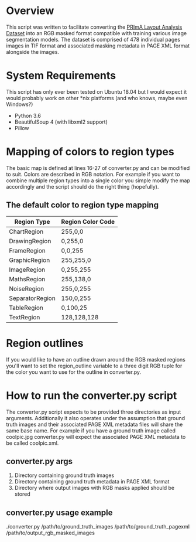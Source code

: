 # Overview
This script was written to facilitate converting the [PRImA Layout Analysis Dataset](https://www.primaresearch.org/datasets/Layout_Analysis) into an RGB masked format compatible with training various image segmentation models. The dataset is comprised of 478 individual pages images in TIF format and associated masking metadata in PAGE XML format alongside the images.

# System Requirements
This script has only ever been tested on Ubuntu 18.04 but I would expect it would probably work on other *nix platforms (and who knows, maybe even Windows?)
* Python 3.6
* BeautifulSoup 4 (with libxml2 support)
* Pillow

# Mapping of colors to region types
The basic map is defined at lines 16-27 of converter.py and can be modified to suit. Colors are described in RGB notation. For example if you want to combine multiple region types into a single color you simple modify the map accordingly and the script should do the right thing (hopefully).

## The default color to region type mapping
| Region Type | Region Color Code |
|-------------|-------------------|
|ChartRegion|255,0,0|
|DrawingRegion|0,255,0|
|FrameRegion|0,0,255|
|GraphicRegion|255,255,0|
|ImageRegion|0,255,255|
|MathsRegion|255,138,0|
|NoiseRegion|255,0,255|
|SeparatorRegion|150,0,255|
|TableRegion|0,100,25|
|TextRegion|128,128,128|

# Region outlines
If you would like to have an outline drawn around the RGB masked regions you'll want to set the region_outline variable to a three digit RGB tuple for the color you want to use for the outline in converter.py.

# How to run the converter.py script
The converter.py script expects to be provided three directories as input arguments. Additionally it also operates under the assumption that ground truth images and their associated PAGE XML metadata files will share the same base name. For example if you have a ground truth image called coolpic.jpg converter.py will expect the associated PAGE XML metadata to be called coolpic.xml.

## converter.py args
1. Directory containing ground truth images
2. Directory containing ground truth metadata in PAGE XML format
3. Directory where output images with RGB masks applied should be stored

## converter.py usage example
./converter.py /path/to/ground_truth_images /path/to/ground_truth_pagexml /path/to/output_rgb_masked_images